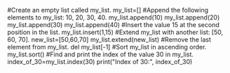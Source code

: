 #Create an empty list called my_list.
my_list=[]
#Append the following elements to my_list: 10, 20, 30, 40.
my_list.append(10)
my_list.append(20)
my_list.append(30)
my_list.append(40)
#Insert the value 15 at the second position in the list.
my_list.insert(1,15)
#Extend my_list with another list: [50, 60, 70].
new_list=[50,60,70]
my_list.extend(new_list)
#Remove the last element from my_list.
del my_list[-1]
#Sort my_list in ascending order.
my_list.sort()
#Find and print the index of the value 30 in my_list.
index_of_30=my_list.index(30)
print("Index of 30:", index_of_30)

